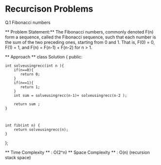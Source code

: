 # Recurcison Problems

Q.1 Fibonacci numbers 

** Problem Statement:** The Fibonacci numbers, commonly denoted F(n) form a sequence, called the Fibonacci sequence, such that each number is the sum of the two preceding ones, starting from 0 and 1. That is, F(0) = 0, F(1) = 1, and F(n) = F(n-1) + F(n-2) for n > 1.

** Approach ** 
class Solution {
public:

    int solveusingrecc(int n ){
        if(n==0){
           return 0;
        }
        if(n==1){
           return 1;
        }
        int sum = solveusingrecc(n-1)+ solveusingrecc(n-2 );

        return sum ;
    }



    int fib(int n) {
        return solveusingrecc(n);
    }
};

** Time Complexity ** : O(2^n) 
** Space Complexity **  : O(n) (recursion stack space)

